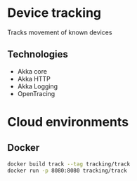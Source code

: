 # Device tracking

Tracks movement of known devices

## Technologies

- Akka core
- Akka HTTP
- Akka Logging
- OpenTracing

# Cloud environments

## Docker

```bash
docker build track --tag tracking/track
docker run -p 8080:8080 tracking/track
```
